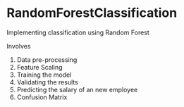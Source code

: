 # RandomForestClassification
Implementing classification using Random Forest

Involves
1) Data pre-processing
2) Feature Scaling
3) Training the model
4) Validating the results
5) Predicting the salary of an new employee
5) Confusion Matrix
